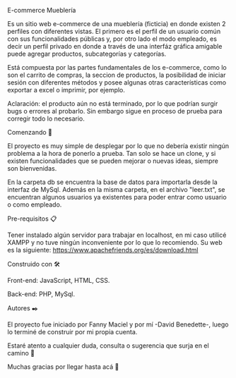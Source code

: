E-commerce Mueblería 

Es un sitio web e-commerce de una mueblería (ficticia) en donde existen 2 perfiles con diferentes vistas. 
El primero es el perfil de un usuario común con sus funcionalidades públicas y, por otro lado el modo empleado,
es decir un perfil privado en donde a través de una interfáz gráfica amigable puede 
agregar productos, subcategorías y categorías.

Está compuesta por las partes fundamentales de los e-commerce, como lo son el carrito de compras, la seccion de productos, la posibilidad de iniciar sesión con diferentes métodos
y posee algunas otras características como exportar a excel o imprimir, por ejemplo.

Aclaración: el producto aún no está terminado, por lo que podrían surgir bugs o errores al probarlo. Sin embargo sigue en proceso de prueba para corregir todo lo necesario.


Comenzando 🚀

El proyecto es muy simple de desplegar por lo que no debería existir ningún problema a la hora de ponerlo a prueba. 
Tan solo se hace un clone, y si existen funcionalidades que se pueden mejorar o nuevas ideas, siempre son bienvenidas.

En la carpeta db se encuentra la base de datos para importarla desde la interfaz de MySql. Además en la misma carpeta, en el archivo "leer.txt", se encuentran algunos usuarios
ya existentes para poder entrar como usuario o como empleado.


Pre-requisitos 📋

Tener instalado algún servidor para trabajar en localhost, en mi caso utilicé XAMPP y no tuve ningún inconveniente por lo que lo recomiendo.
Su web es la siguiente: https://www.apachefriends.org/es/download.html


Construido con 🛠️

Front-end: JavaScript, HTML, CSS.

Back-end: PHP, MySql.


Autores ✒️

El proyecto fue iniciado por Fanny Maciel y por mí -David Benedette-, luego lo terminé de construir por mi propia cuenta.


Estaré atento a cualquier duda, consulta o sugerencia que surja en el camino 📢

Muchas gracias por llegar hasta acá 🎁
